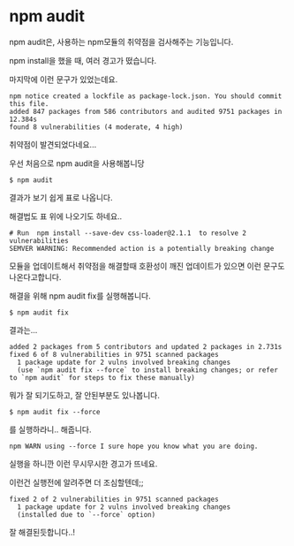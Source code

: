 <h1>
  npm audit
</h1>



npm audit은, 사용하는 npm모듈의 취약점을 검사해주는 기능입니다.

npm install을 했을 때, 여러 경고가 떴습니다.

마지막에 이런 문구가 있었는데요.

```
npm notice created a lockfile as package-lock.json. You should commit this file.
added 847 packages from 586 contributors and audited 9751 packages in 12.384s
found 8 vulnerabilities (4 moderate, 4 high)
```

취약점이 발견되었다네요...

우선 처음으로 npm audit을 사용해봅니당

```
$ npm audit
```

결과가 보기 쉽게 표로 나옵니다.

해결법도 표 위에 나오기도 하네요..



```
# Run  npm install --save-dev css-loader@2.1.1  to resolve 2 vulnerabilities
SEMVER WARNING: Recommended action is a potentially breaking change
```

모듈을 업데이트해서 취약점을 해결할때 호환성이 깨진 업데이트가 있으면 이런 문구도 나온다고합니다.



해결을 위해 npm audit fix를 실행해봅니다.

```
$ npm audit fix
```

결과는...

```
added 2 packages from 5 contributors and updated 2 packages in 2.731s
fixed 6 of 8 vulnerabilities in 9751 scanned packages
  1 package update for 2 vulns involved breaking changes
  (use `npm audit fix --force` to install breaking changes; or refer to `npm audit` for steps to fix these manually)
```

뭐가 잘 되기도하고, 잘 안된부분도 있나봅니다.

```
$ npm audit fix --force
```

를 실행하라니.. 해줍니다.

```
npm WARN using --force I sure hope you know what you are doing.
```

실행을 하니깐 이런 무시무시한 경고가 뜨네요.

이런건 실행전에 알려주면 더 조심할텐데;;

```
fixed 2 of 2 vulnerabilities in 9751 scanned packages
  1 package update for 2 vulns involved breaking changes
  (installed due to `--force` option)
```

잘 해결된듯합니다..!

